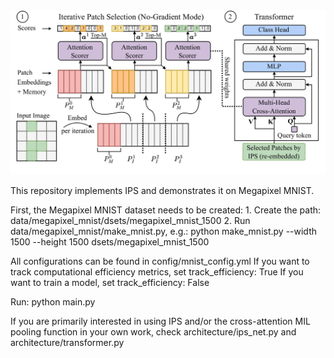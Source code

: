 <img src="images/ips.png" width="800" />

This repository implements IPS and demonstrates it on Megapixel MNIST.

First, the Megapixel MNIST dataset needs to be created:
    1. Create the path: data/megapixel_mnist/dsets/megapixel_mnist_1500
    2. Run data/megapixel_mnist/make_mnist.py, e.g.:
    python make_mnist.py --width 1500 --height 1500 dsets/megapixel_mnist_1500

All configurations can be found in config/mnist_config.yml
If you want to track computational efficiency metrics, set track_efficiency: True
If you want to train a model, set track_efficiency: False

Run: python main.py

If you are primarily interested in using IPS and/or the cross-attention MIL pooling
function in your own work, check architecture/ips_net.py and architecture/transformer.py